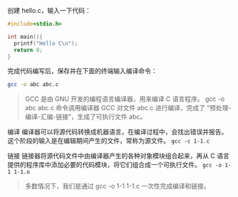 创建 hello.c，输入一下代码：

```c
#include<stdio.h>

int main(){
  printf("Hello C\n");
  return 0;
}
```

完成代码编写后，保存并在下面的终端输入编译命令：

```sh
gcc -o abc abc.c
```

> GCC 是由 GNU 开发的编程语言编译器，用来编译 C 语言程序。
> gcc -o abc abc.c 命令调用编译器 GCC 对文件 abc.c 进行编译，完成了 “预处理-编译-汇编-链接”，生成了可执行文件 abc。

编译
编译器可以将源代码转换成机器语言，在编译过程中，会找出错误并报告。这个阶段的输入是在编辑期间产生的文件，常称为源文件。
`gcc -c 1-1.c`

链接
链接器将源代码文件中由编译器产生的各种对象模块组合起来，再从 C 语言提供的程序库中添加必要的代码模块，将它们组合成一个可执行文件。
`gcc -o 1-1 1-1.o`

> 多数情况下，我们是通过 gcc -o 1-1 1-1.c 一次性完成编译和链接。
